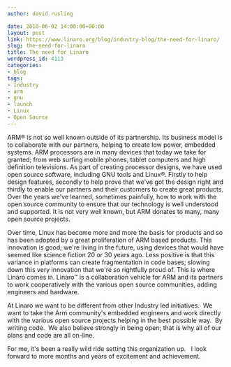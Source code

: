 ```yaml
---
author: david.rusling

date: 2010-06-02 14:00:00+00:00
layout: post
link: https://www.linaro.org/blog/industry-blog/the-need-for-linaro/
slug: the-need-for-linaro
title: The need for Linaro
wordpress_id: 4113
categories:
- blog
tags:
- Industry
- arm
- gnu
- launch
- Linux
- Open Source
---
```


ARM® is not so well known outside of its partnership. Its business model is to collaborate with our partners, helping to create low power, embedded systems. ARM processors are in many devices that today we take for granted; from web surfing mobile phones, tablet computers and high definition televisions. As part of creating processor designs, we have used open source software, including GNU tools and Linux®. Firstly to help design features, secondly to help prove that we've got the design right and thirdly to enable our partners and their customers to create great products. Over the years we've learned, sometimes painfully, how to work with the open source community to ensure that our technology is well understood and supported. It is not very well known, but ARM donates to many, many open source projects.

Over time, Linux has become more and more the basis for products and so has been adopted by a great proliferation of ARM based products. This innovation is good; we're living in the future, using devices that would have seemed like science fiction 20 or 30 years ago. Less positive is that this variance in platforms can create fragmentation in code bases; slowing down this very innovation that we're so rightfully proud of. This is where Linaro comes in. Linaro™ is a collaboration vehicle for ARM and its partners to work cooperatively with the various open source communities, adding engineers and hardware.

At Linaro we want to be different from other Industry led initiatives.  We want to take the Arm community's embedded engineers and work directly with the various open source projects helping in the best possible way.  By writing code.  We also believe strongly in being open; that is why all of our plans and code are all on-line.

For me, it's been a really wild ride setting this organization up.   I look forward to more months and years of excitement and achievement.
